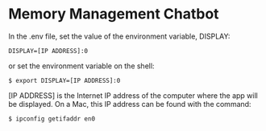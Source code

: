 # Memory Management Chatbot

In the .env file, set the value of the environment variable, DISPLAY:
```shell
DISPLAY=[IP ADDRESS]:0
```
or set the environment variable on the shell:
```shell
$ export DISPLAY=[IP ADDRESS]:0
```
[IP ADDRESS] is the Internet IP address of the computer where the app will be displayed. On a Mac, this IP address can be found with the command:
```shell
$ ipconfig getifaddr en0
```
